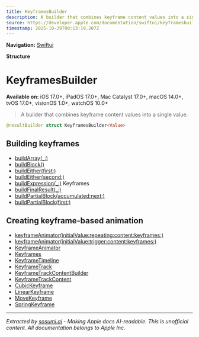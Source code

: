 ```yaml
---
title: KeyframesBuilder
description: A builder that combines keyframe content values into a single value.
source: https://developer.apple.com/documentation/swiftui/keyframesbuilder
timestamp: 2025-10-29T00:13:19.207Z
---
```


**Navigation:** [Swiftui](/documentation/swiftui)

**Structure**

# KeyframesBuilder

**Available on:** iOS 17.0+, iPadOS 17.0+, Mac Catalyst 17.0+, macOS 14.0+, tvOS 17.0+, visionOS 1.0+, watchOS 10.0+

> A builder that combines keyframe content values into a single value.

```swift
@resultBuilder struct KeyframesBuilder<Value>
```

## Building keyframes

- [buildArray(_:)](/documentation/swiftui/keyframesbuilder/buildarray(_:))
- [buildBlock()](/documentation/swiftui/keyframesbuilder/buildblock())
- [buildEither(first:)](/documentation/swiftui/keyframesbuilder/buildeither(first:))
- [buildEither(second:)](/documentation/swiftui/keyframesbuilder/buildeither(second:))
- [buildExpression(_:)](/documentation/swiftui/keyframesbuilder/buildexpression(_:)) Keyframes
- [buildFinalResult(_:)](/documentation/swiftui/keyframesbuilder/buildfinalresult(_:))
- [buildPartialBlock(accumulated:next:)](/documentation/swiftui/keyframesbuilder/buildpartialblock(accumulated:next:))
- [buildPartialBlock(first:)](/documentation/swiftui/keyframesbuilder/buildpartialblock(first:))

## Creating keyframe-based animation

- [keyframeAnimator(initialValue:repeating:content:keyframes:)](/documentation/swiftui/view/keyframeanimator(initialvalue:repeating:content:keyframes:))
- [keyframeAnimator(initialValue:trigger:content:keyframes:)](/documentation/swiftui/view/keyframeanimator(initialvalue:trigger:content:keyframes:))
- [KeyframeAnimator](/documentation/swiftui/keyframeanimator)
- [Keyframes](/documentation/swiftui/keyframes)
- [KeyframeTimeline](/documentation/swiftui/keyframetimeline)
- [KeyframeTrack](/documentation/swiftui/keyframetrack)
- [KeyframeTrackContentBuilder](/documentation/swiftui/keyframetrackcontentbuilder)
- [KeyframeTrackContent](/documentation/swiftui/keyframetrackcontent)
- [CubicKeyframe](/documentation/swiftui/cubickeyframe)
- [LinearKeyframe](/documentation/swiftui/linearkeyframe)
- [MoveKeyframe](/documentation/swiftui/movekeyframe)
- [SpringKeyframe](/documentation/swiftui/springkeyframe)

---

*Extracted by [sosumi.ai](https://sosumi.ai) - Making Apple docs AI-readable.*
*This is unofficial content. All documentation belongs to Apple Inc.*

